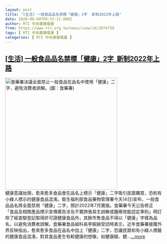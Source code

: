 ```yaml
---
layout: post
title: "[生活] 一般食品品名禁標「健康」2字  新制2022年上路"
date: 2020-08-04T09:37:11.000Z
author: RTI 中央廣播電臺
from: https://www.rti.org.tw/news/view/id/2074739
tags: [ RTI 中央廣播電臺 ]
categories: [ RTI 中央廣播電臺 ]
---
```

<!--1596533831000-->
[[生活] 一般食品品名禁標「健康」2字  新制2022年上路](https://www.rti.org.tw/news/view/id/2074739)
------

<div>
<img src="https://static.rti.org.tw/assets/thumbnails/2020/08/04/4e508a39b37cdfe49e97678d4d1847cb.png" width="360" alt="食藥署決議全面禁止一般食品在品名中使用「健康」二字，避免消費者誤解。(圖：食藥署)" title="食藥署決議全面禁止一般食品在品名中使用「健康」二字，避免消費者誤解。(圖：食藥署)"><br>健康意識抬頭，愈來愈多食品會在品名上標示「健康」二字吸引民眾購買，恐和有小綠人標示的健康食品混淆。衛生福利部食品藥物管理署今天(4日)宣布，一般食品品名將全面禁用「健康」二字，預計2022年7月實施。食藥署今天公告修正「食品及相關產品標示宣傳廣告涉及不實誇張易生誤解或醫療效能認定準則」明訂除了經查驗登記取得許可證健康食品外，其餘市售食品不得以「健康」字樣為品名，以避免消費者誤解。食藥署食品組科長李婉媜受訪時表示，近年食藥署接獲外界反映指出，愈來愈多食品在品名中加上「健康」二字，恐讓民眾和有小綠人標籤的健康食品混淆，對其食品產生有較健康的想像，如健康醋、健...<a target="_blank" href="https://www.rti.org.tw/news/view/id/2074739">...more</a>
</div>
